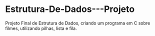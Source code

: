 # Estrutura-De-Dados---Projeto
Projeto Final de Estrutura de Dados, criando um programa em C sobre filmes, utilizando pilhas, lista e fila.
